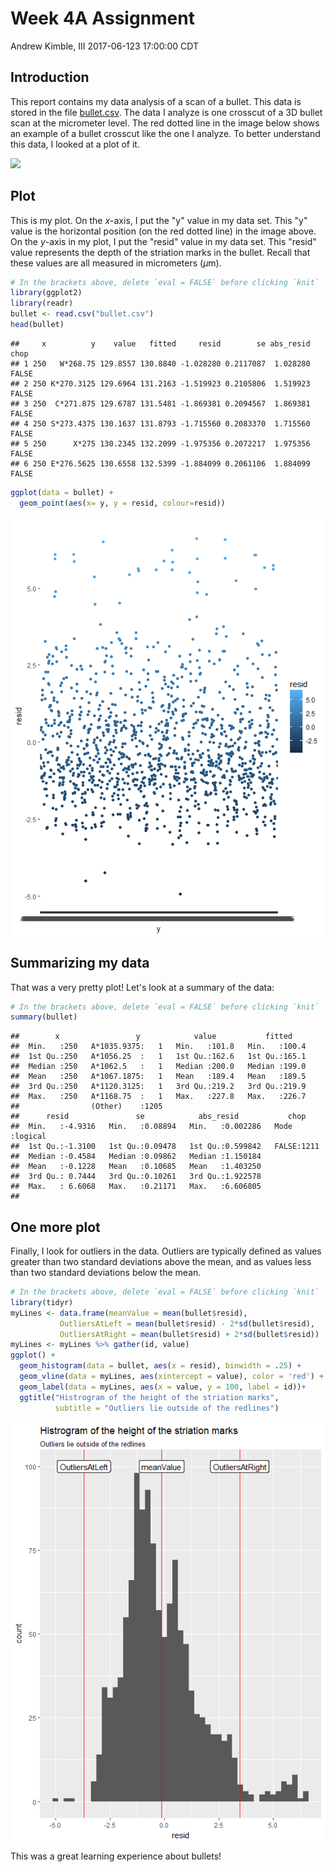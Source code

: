 Week 4A Assignment
================
Andrew Kimble, III
2017-06-123 17:00:00 CDT

Introduction
------------

This report contains my data analysis of a scan of a bullet. This data is stored in the file [bullet.csv](./bullet.csv). The data I analyze is one crosscut of a 3D bullet scan at the micrometer level. The red dotted line in the image below shows an example of a bullet crosscut like the one I analyze. To better understand this data, I looked at a plot of it.

![](striations.jpg)

Plot
----

This is my plot. On the *x*-axis, I put the "y" value in my data set. This "y" value is the horizontal position (on the red dotted line) in the image above. On the *y*-axis in my plot, I put the "resid" value in my data set. This "resid" value represents the depth of the striation marks in the bullet. Recall that these values are all measured in micrometers (*μ*m).

``` r
# In the brackets above, delete `eval = FALSE` before clicking `knit`
library(ggplot2)
library(readr)
bullet <- read.csv("bullet.csv")
head(bullet)
```

    ##     x          y    value   fitted     resid        se abs_resid  chop
    ## 1 250   W*268.75 129.8557 130.8840 -1.028280 0.2117087  1.028280 FALSE
    ## 2 250 K*270.3125 129.6964 131.2163 -1.519923 0.2105806  1.519923 FALSE
    ## 3 250  C*271.875 129.6787 131.5481 -1.869381 0.2094567  1.869381 FALSE
    ## 4 250 S*273.4375 130.1637 131.8793 -1.715560 0.2083370  1.715560 FALSE
    ## 5 250      X*275 130.2345 132.2099 -1.975356 0.2072217  1.975356 FALSE
    ## 6 250 E*276.5625 130.6558 132.5399 -1.884099 0.2061106  1.884099 FALSE

``` r
ggplot(data = bullet) + 
  geom_point(aes(x= y, y = resid, colour=resid))
```

<img src="2017-06-23-Kimble_files/figure-markdown_github/myPlot-1.png" style="display: block; margin: auto;" />

Summarizing my data
-------------------

That was a very pretty plot! Let's look at a summary of the data:

``` r
# In the brackets above, delete `eval = FALSE` before clicking `knit`
summary(bullet)
```

    ##        x                 y            value           fitted     
    ##  Min.   :250   A*1035.9375:   1   Min.   :101.8   Min.   :100.4  
    ##  1st Qu.:250   A*1056.25  :   1   1st Qu.:162.6   1st Qu.:165.1  
    ##  Median :250   A*1062.5   :   1   Median :200.0   Median :199.0  
    ##  Mean   :250   A*1067.1875:   1   Mean   :189.4   Mean   :189.5  
    ##  3rd Qu.:250   A*1120.3125:   1   3rd Qu.:219.2   3rd Qu.:219.9  
    ##  Max.   :250   A*1168.75  :   1   Max.   :227.8   Max.   :226.7  
    ##                (Other)    :1205                                  
    ##      resid               se            abs_resid           chop        
    ##  Min.   :-4.9316   Min.   :0.08894   Min.   :0.002286   Mode :logical  
    ##  1st Qu.:-1.3100   1st Qu.:0.09478   1st Qu.:0.599842   FALSE:1211     
    ##  Median :-0.4584   Median :0.09862   Median :1.150184                  
    ##  Mean   :-0.1228   Mean   :0.10685   Mean   :1.403250                  
    ##  3rd Qu.: 0.7444   3rd Qu.:0.10261   3rd Qu.:1.922578                  
    ##  Max.   : 6.6068   Max.   :0.21171   Max.   :6.606805                  
    ## 

One more plot
-------------

Finally, I look for outliers in the data. Outliers are typically defined as values greater than two standard deviations above the mean, and as values less than two standard deviations below the mean.

``` r
# In the brackets above, delete `eval = FALSE` before clicking `knit`
library(tidyr)
myLines <- data.frame(meanValue = mean(bullet$resid), 
           OutliersAtLeft = mean(bullet$resid) - 2*sd(bullet$resid),
           OutliersAtRight = mean(bullet$resid) + 2*sd(bullet$resid))
myLines <- myLines %>% gather(id, value)
ggplot() + 
  geom_histogram(data = bullet, aes(x = resid), binwidth = .25) + 
  geom_vline(data = myLines, aes(xintercept = value), color = 'red') +
  geom_label(data = myLines, aes(x = value, y = 100, label = id))+
  ggtitle("Histrogram of the height of the striation marks",
          subtitle = "Outliers lie outside of the redlines")
```

<img src="2017-06-23-Kimble_files/figure-markdown_github/myPlot2-1.png" style="display: block; margin: auto;" />

This was a great learning experience about bullets!
